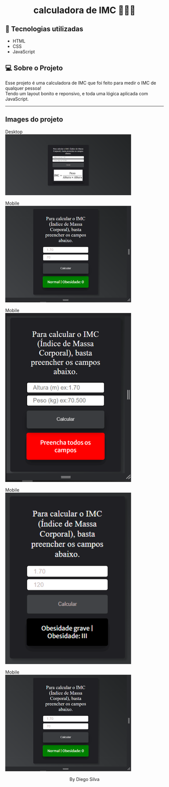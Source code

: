<h1 align="center"> calculadora de IMC 🏋🏽‍♂️ </h1>

## 🚀 Tecnologias utilizadas

- HTML
- CSS
- JavaScript

## 💻 Sobre o Projeto
 Esse projeto é uma calculadora de IMC que foi feito para medir o IMC de qualquer pessoa!
<br>
 Tendo um layout bonito e reponsivo, e toda uma lógica aplicada com JavaScript.
 <hr>

## Images do projeto
Desktop
 <br>
     <img alt="Image do projeto" title="Calculadora de IMC" src="./images-readme/img-1.png" width="400px" />
     
Mobile
 <br>
     <img alt="Image do projeto" title="Calculadora de IMC" src="./images-readme/img-2.png" width="400px" />

Mobile
 <br>
     <img alt="Image do projeto" title="Calculadora de IMC" src="./images-readme/img-3.png" width="400px" />

Mobile
 <br>
     <img alt="Image do projeto" title="Calculadora de IMC" src="./images-readme/img-4.png" width="400px" />

Mobile
 <br>
     <img alt="Image do projeto" title="Calculadora de IMC" src="./images-readme/img-2.png" width="400px" />

<p align="center">By Diego Silva </p>